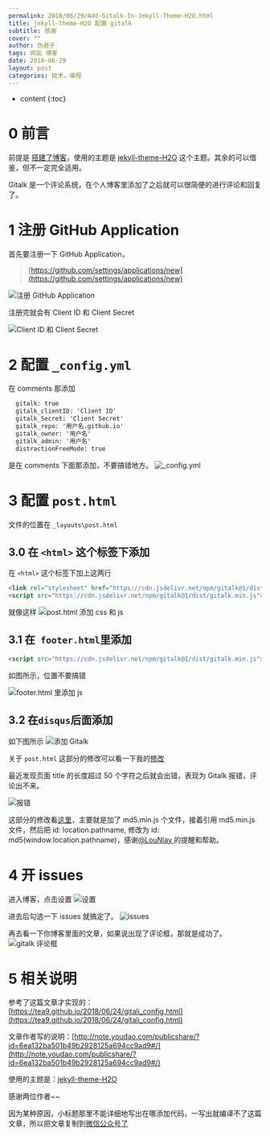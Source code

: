 ```yaml
---
permalink: 2018/06/29/Add-Gitalk-In-Jekyll-Theme-H2O.html
title: jekyll-theme-H2O 配置 gitalk
subtitle: 感谢
cover: ""
author: 伪君子
tags: 网站 博客
date: 2018-06-29
layout: post
categories: 技术，编程
---
```


* content
{:toc}
#  0  前言

前提是 [搭建了博客](ttps://weijunzii.github.io/2018/04/02/Use-github-Set-Up-The-Blog.html)，使用的主题是 [jekyll-theme-H2O](https://github.com/kaeyleo/jekyll-theme-H2O/) 这个主题。其余的可以借鉴，但不一定完全适用。

Gitalk 是一个评论系统，在个人博客里添加了之后就可以很简便的进行评论和回复了。



#  1  注册 GitHub Application

首先要注册一下 GitHub Application，
>[https://github.com/settings/applications/new](https://github.com/settings/applications/new)

<img data-src="https://img.lbjheiheihei.xyz/FgVglVfmjNuqI0ivrTS_Ap3_dTWR" class="lazyload"  alt="注册 GitHub Application" title="注册 GitHub Application">

注册完就会有 Client ID 和 Client Secret

<img data-src="https://img.lbjheiheihei.xyz/FtOV3fKR_1TLDD_SBT5rcyNT2gl0" class="lazyload"  alt="Client ID 和 Client Secret" title="Client ID 和 Client Secret">

#  2  配置 ``_config.yml``

在 comments 那添加
```html
  gitalk: true
  gitalk_clientID: 'Client ID'
  gitalk_Secret: 'Client Secret'
  gitalk_repo: '用户名.github.io'
  gitalk_owner: '用户名'
  gitalk_admin: '用户名'
  distractionFreeMode: true
```
是在 comments 下面那添加，不要搞错地方。
<img data-src="https://img.lbjheiheihei.xyz/FpoEEI2fr-GmBdwt-qpmPGQHJfKx" class="lazyload"  alt="_config.yml" title="_config.yml">

#  3  配置 ``post.html``
文件的位置在 ``_layouts\post.html``
##  3.0  在 ``<html>`` 这个标签下添加
在 ```<html>``` 这个标签下加上这两行
```html
<link rel="stylesheet" href="https://cdn.jsdelivr.net/npm/gitalk@1/dist/gitalk.css">
<script src="https://cdn.jsdelivr.net/npm/gitalk@1/dist/gitalk.min.js"></script>
```

就像这样
<img data-src="https://img.lbjheiheihei.xyz/FqbcvctPsnjKgWr3US7e0XyJ8reC" class="lazyload"  alt="post.html 添加 css 和 js" title="post.html 添加 css 和 js">

##   3.1  在`` footer.html``里添加
```html
<script src="https://cdn.jsdelivr.net/npm/gitalk@1/dist/gitalk.min.js"></script>
```
如图所示，位置不要搞错

<img data-src="https://img.lbjheiheihei.xyz/Fo-EP9Ul3dGiBLNke2DupD6A-RLg" class="lazyload"  alt="footer.html 里添加 js" title="footer.html 里添加 js">

##  3.2  在``disqus``后面添加
如下图所示
<img data-src="https://img.lbjheiheihei.xyz/Fhk7XNUJtgR-loPTRlYh8QbI06Et" class="lazyload"  alt="添加 Gitalk" title="添加 Gitalk">

关于 ``post.html`` 这部分的修改可以看一下我的[修改](https://github.com/weijunzii/weijunzii.github.io/commit/0ba47d4b3b437d73f7079bb9efba181f172520d7)

最近发现页面 title 的长度超过 50 个字符之后就会出错，表现为 Gitalk 报错，评论出不来。

<img data-src="https://img.lbjheiheihei.xyz/Fn9KSHMy7MRR5LIpcBQajhqPtXSy" class="lazyload"  alt="报错" title="报错">

这部分的修改看[这里](https://github.com/weijunzii/weijunzii.github.io/commit/5af2e4af7390b9d3d4b6d70966a860db42dc095b)，主要就是加了 md5.min.js 个文件，接着引用 md5.min.js  文件，然后把 id: location.pathname, 修改为 id: md5(window.location.pathname)，感谢[@LouNlay ](https://github.com/lounlay) 的提醒和帮助。

#  4  开 issues
进入博客，点击设置
<img data-src="https://img.lbjheiheihei.xyz/FjmD6kXSG2AkAl1kNwFKosk0Wu_g" class="lazyload"  alt="设置" title="设置">

进去后勾选一下 issues 就搞定了。
<img data-src="https://img.lbjheiheihei.xyz/Fm2XumTfuGSYj6g2VRKvcMBUU5Y-" class="lazyload"  alt="issues" title="issues">

再去看一下你博客里面的文章，如果说出现了评论框，那就是成功了。
<img data-src="https://img.lbjheiheihei.xyz/FtrCowC4nwzxAhcPWodhzLrqxmU7" class="lazyload"  alt="gitalk 评论框" title="gitalk 评论框">

#  5 相关说明

参考了这篇文章才实现的：[https://tea9.github.io/2018/06/24/gitali_config.html](https://tea9.github.io/2018/06/24/gitali_config.html)

文章作者写的说明：[http://note.youdao.com/publicshare/?id=6ea132ba501b49b2928125a694cc9ad9#/](http://note.youdao.com/publicshare/?id=6ea132ba501b49b2928125a694cc9ad9#/)

使用的主题是：[jekyll-theme-H2O](https://github.com/kaeyleo/jekyll-theme-H2O/) 

感谢两位作者~~

因为某种原因，小标题那里不能详细地写出在哪添加代码，一写出就编译不了这篇文章，所以把文章复制到[微信公众号了](https://mp.weixin.qq.com/s/e_ABP7TLAw5AmXDgPOLkkg)